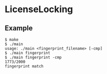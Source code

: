 # LicenseLocking

## Example
```
$ make
$ ./main
usage: ./main <fingerprint_filename> [-cmp]
$ ./main fingerprint
$ ./main fingerprint -cmp
1773/2000
fingerprint match
```
